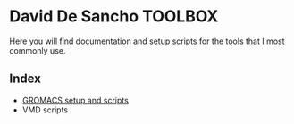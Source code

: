 # David De Sancho TOOLBOX

Here you will find documentation and setup scripts for the 
tools that I most commonly use.

## Index 

* [GROMACS setup and scripts](Gromacs/installation.md)
* VMD scripts
